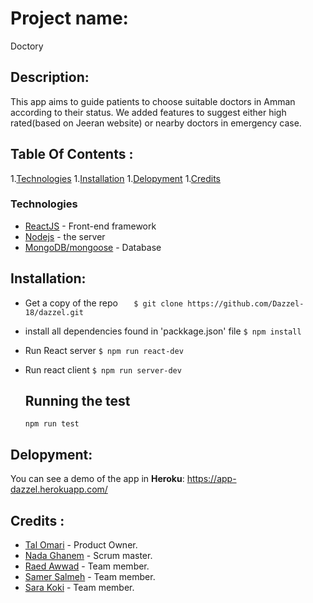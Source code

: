 # Project name:
 Doctory

## Description:
This app aims to guide patients to choose suitable doctors in Amman according to their status. We added features to suggest either high rated(based on Jeeran website) or nearby doctors in emergency case.

## Table Of Contents :
1.[Technologies](#Technologies) 
1.[Installation](#Installation)
1.[Delopyment](#Delopyment)
1.[Credits](#Credits)

### Technologies
- [ReactJS](https://reactjs.org) - Front-end framework
- [Nodejs](https://nodejs.org/) - the server
- [MongoDB/mongoose](https://docs.mongodb.com/) - Database 


## Installation:

 - Get a copy of the repo 
`   $ git clone https://github.com/Dazzel-18/dazzel.git`

 -  install all dependencies found in 'packkage.json' file
 `$ npm install`
    
- Run  React server
  `$ npm run react-dev`
    
- Run react client
   `$ npm run server-dev`
   
  ## Running the test
   `npm run test`



    
    
## Delopyment:
You can see a demo of the app in **Heroku**: https://app-dazzel.herokuapp.com/



## Credits :
- [Tal Omari](https://github.com/Talomari) - Product Owner.
- [Nada Ghanem](https://github.com/nadaa) - Scrum master.
- [Raed Awwad](https://github.com/raedawwad95) - Team member.
- [Samer Salmeh](https://github.com/SamerSalmeh) - Team member.
- [Sara Koki](https://github.com/Sarakoki) - Team member.


